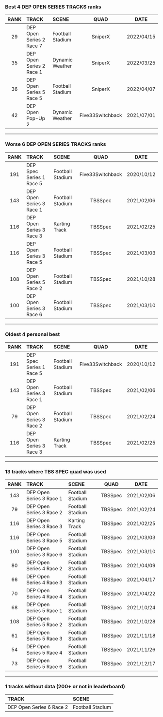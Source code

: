 ### Best 4 DEP OPEN SERIES TRACKS ranks
|RANK|TRACK|SCENE|QUAD|DATE|
|:---:|:---|:---|:---:|:---:|
|29|DEP Open Series 2 Race 7|Football Stadium|SniperX|2022/04/15|
|35|DEP Open Series 2 Race 1|Dynamic Weather|SniperX|2022/03/25|
|36|DEP Open Series 5 Race 5|Football Stadium|SniperX|2022/04/07|
|42|DEP Open Pop-Up 2|Dynamic Weather|Five33Switchback|2021/07/01|
---
### Worse 6 DEP OPEN SERIES TRACKS ranks
|RANK|TRACK|SCENE|QUAD|DATE|
|:---:|:---|:---|:---:|:---:|
|191|DEP Spec Series 1 Race 5|Football Stadium|Five33Switchback|2020/10/12|
|143|DEP Open Series 3 Race 1|Football Stadium|TBSSpec|2021/02/06|
|116|DEP Open Series 3 Race 3|Karting Track|TBSSpec|2021/02/25|
|116|DEP Open Series 3 Race 5|Football Stadium|TBSSpec|2021/03/03|
|108|DEP Open Series 5 Race 2|Football Stadium|TBSSpec|2021/10/28|
|100|DEP Open Series 3 Race 6|Football Stadium|TBSSpec|2021/03/10|
---
### Oldest 4 personal best
|RANK|TRACK|SCENE|QUAD|DATE|
|:---:|:---|:---|:---:|:---:|
|191|DEP Spec Series 1 Race 5|Football Stadium|Five33Switchback|2020/10/12|
|143|DEP Open Series 3 Race 1|Football Stadium|TBSSpec|2021/02/06|
|79|DEP Open Series 3 Race 2|Football Stadium|TBSSpec|2021/02/24|
|116|DEP Open Series 3 Race 3|Karting Track|TBSSpec|2021/02/25|
---
### 13 tracks where TBS SPEC quad was used
|RANK|TRACK|SCENE|QUAD|DATE|
|:---:|:---|:---|:---:|:---:|
|143|DEP Open Series 3 Race 1|Football Stadium|TBSSpec|2021/02/06|
|79|DEP Open Series 3 Race 2|Football Stadium|TBSSpec|2021/02/24|
|116|DEP Open Series 3 Race 3|Karting Track|TBSSpec|2021/02/25|
|116|DEP Open Series 3 Race 5|Football Stadium|TBSSpec|2021/03/03|
|100|DEP Open Series 3 Race 6|Football Stadium|TBSSpec|2021/03/10|
|80|DEP Open Series 4 Race 2|Football Stadium|TBSSpec|2021/04/09|
|66|DEP Open Series 4 Race 3|Football Stadium|TBSSpec|2021/04/17|
|70|DEP Open Series 4 Race 4|Football Stadium|TBSSpec|2021/04/22|
|68|DEP Open Series 5 Race 1|Football Stadium|TBSSpec|2021/10/24|
|108|DEP Open Series 5 Race 2|Football Stadium|TBSSpec|2021/10/28|
|61|DEP Open Series 5 Race 3|Football Stadium|TBSSpec|2021/11/18|
|54|DEP Open Series 5 Race 4|Football Stadium|TBSSpec|2021/11/26|
|73|DEP Open Series 5 Race 6|Football Stadium|TBSSpec|2021/12/17|
---
### 1 tracks without data (200+ or not in leaderboard)
|TRACK|SCENE|
|:---|:---|
|DEP Open Series 6 Race 2|Football Stadium|
